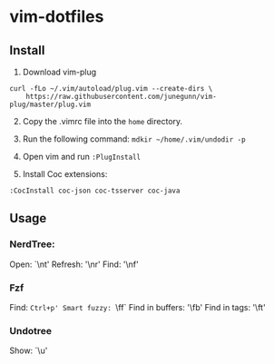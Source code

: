 # vim-dotfiles

## Install

1. Download vim-plug

```
curl -fLo ~/.vim/autoload/plug.vim --create-dirs \
    https://raw.githubusercontent.com/junegunn/vim-plug/master/plug.vim
```

2. Copy the .vimrc file into the `home` directory.

3. Run the following command: `mdkir ~/home/.vim/undodir -p`

4. Open vim and run `:PlugInstall`

5. Install Coc extensions:

```
:CocInstall coc-json coc-tsserver coc-java
```

## Usage

### NerdTree:

Open: `\nt'
Refresh: '\nr'
Find: '\nf'

### Fzf

Find: `Ctrl+p'
Smart fuzzy: `\ff`
Find in buffers: '\fb'
Find in tags: '\ft'

### Undotree

Show: `\u'
